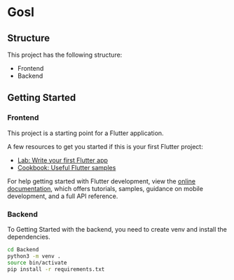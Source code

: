 # Gosl

## Structure

This project has the following structure:
- Frontend
- Backend

## Getting Started

### Frontend

This project is a starting point for a Flutter application.

A few resources to get you started if this is your first Flutter project:

- [Lab: Write your first Flutter app](https://docs.flutter.dev/get-started/codelab)
- [Cookbook: Useful Flutter samples](https://docs.flutter.dev/cookbook)

For help getting started with Flutter development, view the
[online documentation](https://docs.flutter.dev/), which offers tutorials,
samples, guidance on mobile development, and a full API reference.

### Backend

To Getting Started with the backend, you need to create venv and install the dependencies.

```bash
cd Backend
python3 -m venv .
source bin/activate
pip install -r requirements.txt
```